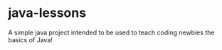 # java-lessons
A simple java project intended to be used to teach coding newbies the basics of Java!
